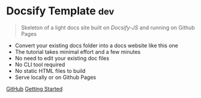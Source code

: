 # Docsify Template <small>dev</small>
> Skeleton of a light docs site built on _Docsify-JS_ and running on Github Pages

- Convert your existing docs folder into a docs website like this one
- The tutorial takes minimal effort and a few minutes
- No need to edit your existing doc files
- No CLI tool required
- No static HTML files to build
- Serve locally or on Github Pages

[GitHub](https://github.com/michaelcurrin/docsify-template/)
[Getting Started](#docsify-template)
